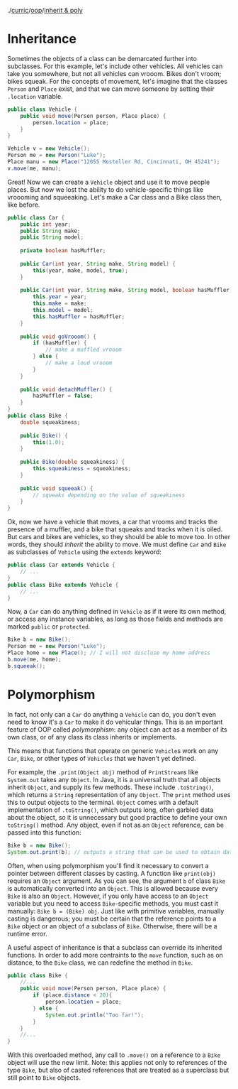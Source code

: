 ./[curric](/curric)/[oop](/curric/oop)/[inherit & poly](/curric/oop/inherit_poly)
# Inheritance
Sometimes the objects of a class can be demarcated further into subclasses. For this example, let's include other vehicles. All vehicles can take you somewhere, but not all vehicles can vrooom. Bikes don't vroom; bikes squeak. For the concepts of movement, let's imagine that the classes `Person` and `Place` exist, and that we can move someone by setting their `.location` variable.
```java
public class Vehicle {
    public void move(Person person, Place place) {
        person.location = place;
    }
}
```
```java
Vehicle v = new Vehicle();
Person me = new Person("Luke");
Place manu = new Place("12055 Mosteller Rd, Cincinnati, OH 45241");
v.move(me, manu);
```
Great! Now we can create a `Vehicle` object and use it to move people places. But now we lost the ability to do vehicle-specific things like vroooming and squeeaking. Let's make a Car class and a Bike class then, like before.
```java
public class Car {
    public int year;
    public String make;
    public String model;
    
    private boolean hasMuffler;
    
    public Car(int year, String make, String model) {
        this(year, make, model, true);
    }
    
    public Car(int year, String make, String model, boolean hasMuffler) {
        this.year = year;
        this.make = make;
        this.model = model;
        this.hasMuffler = hasMuffler;
    }
    
    public void goVrooom() {
        if (hasMuffler) {
            // make a muffled vrooom
        } else { 
            // make a loud vrooom
        }  
    }
    
    public void detachMuffler() {
        hasMuffler = false;
    }
}
public class Bike {
    double squeakiness;
    
    public Bike() {
        this(1.0);
    }
    
    public Bike(double squeakiness) {
        this.squeakiness = squeakiness;
    }
    
    public void squeeak() {
        // squeaks depending on the value of squeakiness
    }
}
```
Ok, now we have a vehicle that moves, a car that vrooms and tracks the presence of a muffler, and a bike that squeaks and tracks when it is oiled. But cars and bikes are vehicles, so they should be able to move too. In other words, they should _inherit_ the ability to move. We must define `Car` and `Bike` as subclasses of `Vehicle` using the `extends` keyword:
```java
public class Car extends Vehicle {
    // ...
}
public class Bike extends Vehicle {
    // ...
}
```
Now, a `Car` can do anything defined in `Vehicle` as if it were its own method, or access any instance variables, as long as those fields and methods are marked `public` or `protected`.
```java
Bike b = new Bike();
Person me = new Person("Luke");
Place home = new Place(); // I will not disclose my home address
b.move(me, home);
b.squeeak();
```


# Polymorphism

In fact, not only can a `Car` do anything a `Vehicle` can do, you don't even need to know it's a `Car` to make it do vehicular things. This is an important feature of OOP called _polymorphism_: any object can act as a member of its own class, or of any class its class inherits or implements. 

This means that functions that operate on generic `Vehicle`s work on any `Car`, `Bike`, or other types of `Vehicles` that we haven't yet defined. 

For example, the `.print(Object obj)` method of `PrintStream`s like `System.out` takes any `Object`. In Java, it is a universal truth that all objects inherit `Object`, and supply its few methods. These include `.toString()`, which returns a `String` representation of any `Object`. The `print` method uses this to output objects to the terminal. `Object` comes with a default implementation of `.toString()`, which outputs long, often garbled data about the object, so it is unnecessary but good practice to define your own `toString()` method. Any object, even if not as an `Object` reference, can be passed into this function:
```java
Bike b = new Bike();
System.out.print(b); // outputs a string that can be used to obtain data about the bike
```

Often, when using polymorphism you'll find it necessary to convert a pointer between different classes by casting. A function like `print(obj)` requires an `Object` argument. As you can see, the argument `b` of class `Bike` is automatically converted into an `Object`. This is allowed because every `Bike` is also an `Object`. However, if you only have access to an `Object` variable but you need to access `Bike`-specific methods, you must cast it manually: `Bike b = (Bike) obj`. Just like with primitive variables, manually casting is dangerous; you must be certain that the reference points to a `Bike` object or an object of a subclass of `Bike`. Otherwise, there will be a runtime error. 

A useful aspect of inheritance is that a subclass can override its inherited functions. In order to add more contraints to the `move` function, such as on distance, to the `Bike` class, we can redefine the method in `Bike`.

```java
public class Bike {
    //...
    public void move(Person person, Place place) {
        if (place.distance < 20){
            person.location = place;
        } else {
            System.out.println("Too far!");
        }
    }
    //...
}
```
With this overloaded method, any call to `.move()` on a reference to a `Bike` object will use the new limit. Note: this applies not only to references of the type `Bike`, but also of casted references that are treated as a superclass but still point to `Bike` objects.
